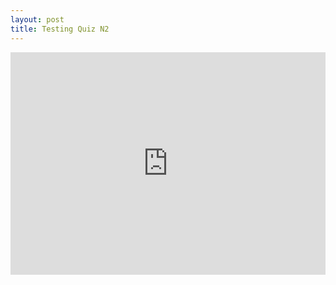 ```yaml
---
layout: post
title: Testing Quiz N2
---
```

<p>
<iframe src="https://trinket.io/embed/python3/cf873d5838?outputOnly=true" width="100%" height="356" frameborder="0" marginwidth="0" marginheight="0" allowfullscreen></iframe>
</p>